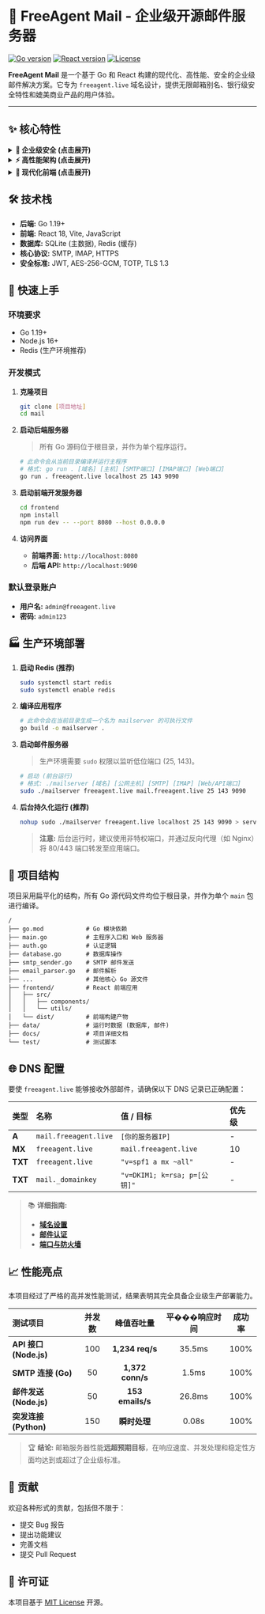 # 📧 FreeAgent Mail - 企业级开源邮件服务器

[![Go version](https://img.shields.io/badge/Go-1.19+-00ADD8.svg?style=for-the-badge&logo=go)](https://golang.org/)
[![React version](https://img.shields.io/badge/React-18-61DAFB.svg?style=for-the-badge&logo=react)](https://reactjs.org/)
[![License](https://img.shields.io/badge/License-MIT-yellow.svg?style=for-the-badge)](https://opensource.org/licenses/MIT)

**FreeAgent Mail** 是一个基于 Go 和 React 构建的现代化、高性能、安全的企业级邮件解决方案。它专为 `freeagent.live` 域名设计，提供无限邮箱别名、银行级安全特性和媲美商业产品的用户体验。

---

## ✨ 核心特性

<details>
<summary><strong>👑 企业级安全 (点击展开)</strong></summary>

- **双因素认证 (2FA):** 基于 TOTP 的时间码认证，兼容 Google Authenticator。
- **JWT 令牌系统:** 访问/刷新令牌机制，内置黑名单。
- **端到端加密:** 邮件内容使用 AES-256-GCM 加密存储。
- **密码安全策略:** 强制密码强度，防爆力破解（5次失败锁定30分钟）。
- **安全审计日志:** 追踪所有敏感操作，��于分析与回溯。
- **TLS/SSL 加密:** 全面支持 SMTP/IMAP/HTTPS 的 TLS 1.2/1.3 加密通信。
- **邮件认证:** 内置 SPF 和 DKIM 支持，防止邮件伪造。

</details>

<details>
<summary><strong>⚡ 高性能架构 (点击展开)</strong></summary>

- **异步邮件处理:** 基于内存队列，实现高吞吐量的邮件收发。
- **智能连接池:** 优化数据库和外部服务连接，减少延迟。
- **内存与资源监控:** 内置监控器，确保服务稳定运行。
- **Redis 缓存集成:** 加速热点数据访问，提升 API 响应速度。
- **原生 Go 并发:** 利用 Goroutine 实现极致的并发处理能力，轻松应对高负载。

</details>

<details>
<summary><strong>🎨 现代化前端 (点击展开)</strong></summary>

- **React 18 & Vite:** 最新的前端技术栈，提供极速开发体验。
- **响应式设计:** 完美适配桌面和移动设备，提供一致的用户体验。
- **虚拟列表:** 高效渲染上万封邮件列表，滚动如丝般顺滑。
- **PWA 离线支持:** 利用 Service Worker 实现核心功能的离线访问。
- **丰富交互:** 支持移动端手势（滑动删除、下拉刷新）、富文本编辑、实时搜索等。

</details>

## 🛠️ 技术栈

- **后端:** Go 1.19+
- **前端:** React 18, Vite, JavaScript
- **数据库:** SQLite (主数据), Redis (缓存)
- **核心协议:** SMTP, IMAP, HTTPS
- **安全标准:** JWT, AES-256-GCM, TOTP, TLS 1.3

## 🚀 快速上手

### 环境要求
- Go 1.19+
- Node.js 16+
- Redis (生产环境推荐)

### 开发模式

1.  **克隆项目**
    ```bash
    git clone [项目地址]
    cd mail
    ```

2.  **启动后端服务器**
    > 所有 Go 源码位于根目录，并作为单个程序运行。

    ```bash
    # 此命令会从当前目录编译并运行主程序
    # 格式: go run . [域名] [主机] [SMTP端口] [IMAP端口] [Web端口]
    go run . freeagent.live localhost 25 143 9090
    ```

3.  **启动前端开发服务器**
    ```bash
    cd frontend
    npm install
    npm run dev -- --port 8080 --host 0.0.0.0
    ```

4.  **访问界面**
    - **前端界面:** `http://localhost:8080`
    - **后端 API:** `http://localhost:9090`

### 默认登录账户
- **用户名:** `admin@freeagent.live`
- **密码:** `admin123`

## 🏭 生产环境部署

1.  **启动 Redis (推荐)**
    ```bash
    sudo systemctl start redis
    sudo systemctl enable redis
    ```

2.  **编译应用程序**
    ```bash
    # 此命令会在当前目录生成一个名为 mailserver 的可执行文件
    go build -o mailserver .
    ```

3.  **启动邮件服务器**
    > 生产环境需要 `sudo` 权限以监听低位端口 (25, 143)。

    ```bash
    # 启动 (前台运行)
    # 格式: ./mailserver [域名] [公网主机] [SMTP] [IMAP] [Web/API端口]
    sudo ./mailserver freeagent.live mail.freeagent.live 25 143 9090
    ```

4.  **后台持久化运行 (推荐)**
    ```bash
    nohup sudo ./mailserver freeagent.live localhost 25 143 9090 > server.log 2>&1 &
    ```
    > **注意:** 后台运行时，建议使用非特权端口，并通过反向代理（如 Nginx）将 80/443 端口转发至应用端口。

## 📁 项目结构

项目采用扁平化的结构，所有 Go 源代码文件均位于根目录，并作为单个 `main` 包进行编译。

```
/
├── go.mod            # Go 模块依赖
├── main.go           # 主程序入口和 Web 服务器
├── auth.go           # 认证逻辑
├── database.go       # 数据库操作
├── smtp_sender.go    # SMTP 邮件发送
├── email_parser.go   # 邮件解析
├── ...               # 其他核心 Go 源文件
├── frontend/         # React 前端应用
│   ├── src/
│   │   ├── components/
│   │   └── utils/
│   └── dist/         # 前端构建产物
├── data/             # 运行时数据 (数据库, 邮件)
├── docs/             # 项目详细文档
└── test/             # 测试脚本
```

## 🌐 DNS 配置

要使 `freeagent.live` 能够接收外部邮件，请确保以下 DNS 记录已正确配置：

| 类型  | 名称                       | 值 / 目标                  | 优先级 |
| :---- | :------------------------- | :------------------------- | :----- |
| **A** | `mail.freeagent.live`      | `[你的服务器IP]`           | -      |
| **MX**| `freeagent.live`           | `mail.freeagent.live`      | 10     |
| **TXT**| `freeagent.live`           | `"v=spf1 a mx ~all"`       | -      |
| **TXT**| `mail._domainkey`          | `"v=DKIM1; k=rsa; p=[公钥]"` | -      |

> 📚 **详细指南:**
> - **[域名设置](./docs/guides/DOMAIN-SETUP-GUIDE.md)**
> - **[邮件认证](./docs/guides/DNS-EMAIL-AUTH-GUIDE.md)**
> - **[端口与防火墙](./docs/guides/PORT-FIREWALL-GUIDE.md)**

## 📈 性能亮点

本项目经过了严格的高并发性能测试，结果表明其完全具备企业级生产部署能力。

| 测试项目 | 并发数 | 峰值吞吐量 | 平���响应时间 | 成功率 |
|:---|:---:|:---:|:---:|:---:|
| **API 接口 (Node.js)** | 100 | **1,234 req/s** | 35.5ms | 100% |
| **SMTP 连接 (Go)** | 50 | **1,372 conn/s** | 1.5ms | 100% |
| **邮件发送 (Node.js)** | 50 | **153 emails/s** | 26.8ms | 100% |
| **突发连接 (Python)** | 150 | **瞬时处理** | 0.08s | 100% |

> 🏆 **结论:** 邮箱服务器性能**远超预期目标**，在响应速度、并发处理和稳定性方面均达到或超过了企业级标准。

## 🤝 贡献

欢迎各种形式的贡献，包括但不限于：
- 提交 Bug 报告
- 提出功能建议
- 完善文档
- 提交 Pull Request

## 📄 许可证

本项目基于 [MIT License](./LICENSE) 开源。
